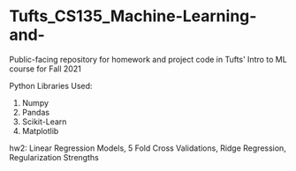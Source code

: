 # Tufts_CS135_Machine-Learning-and-
Public-facing repository for homework and project code in Tufts' Intro to ML course for Fall 2021

Python Libraries Used:
1. Numpy
2. Pandas
3. Scikit-Learn
4. Matplotlib

hw2: Linear Regression Models, 5 Fold Cross Validations, Ridge Regression, Regularization Strengths
